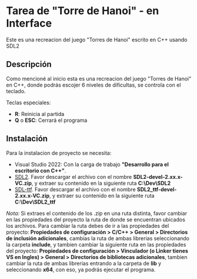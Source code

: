 # Tarea de "Torre de Hanoi" - en Interface
Este es una recreacion del juego "Torres de Hanoi" escrito en C++ usando SDL2

## Descripción
Como mencioné al inicio esta es una recreacion del juego "Torres de Hanoi" en C++, donde podrás escojer 6 niveles de dificultas, se controla con el teclado.

Teclas especiales:
- **R**: Reinicia al partida
- **Q** o **ESC**: Cerrará el programa

## Instalación
Para la instalacion de proyecto se necesita:
- Visual Studio 2022: Con la carga de trabajo **"Desarrollo para el escritorio con C++"**.
- [SDL2](https://github.com/libsdl-org/SDL/releases). Favor descargar el archivo con el nombre **SDL2-devel-2.xx.x-VC.zip**, y extraer su contenido en la siguiente ruta **C:\Dev\SDL2**
- [SDL-ttf](https://github.com/libsdl-org/SDL_ttf/releases). Favor descargar el archivo con el nombre **SDL2_ttf-devel-2.xx.x-VC.zip**, y extraer su contenido en la siguiente ruta **C:\Dev\SDL2_ttf**

*Nota:* Si extraes el contenido de los .zip en una ruta distinta, favor cambiar en las propiedades del proyecto la ruta de donde se encuentran ubicados los archivos.
Para cambiar la ruta debes de ir a las propiedades del proyecto: **Propiedades de configuración > C/C++ > General > Directorios de inclusión adicionales**, cambias la ruta de ambas librerias seleccionando la carpeta **include**, y tambien cambiar la siguiente ruta en las propiedades del proyecto: **Propiedades de configuración > Vinculador (o Linker tienes VS en Ingles) > General > Directorios de bibliotecas adicionales**, tambien cambiar la ruta de ambas librerias entrando a la carpeta de **lib** y seleccionando **x64**, con eso, ya podrás ejecutar el programa.
